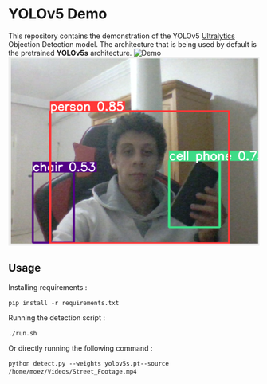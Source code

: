 # YOLOv5 Demo
This repository contains the demonstration of the YOLOv5 [Ultralytics](https://ultralytics.com/) Objection Detection model.
The architecture that is being used by default is the pretrained **YOLOv5s** architecture.
![Demo](YOLO.gif)
![Demo](demo.png)
## Usage
Installing requirements : 
```
pip install -r requirements.txt
```
Running the detection script :
```
./run.sh
```
Or directly running the following command :
```
python detect.py --weights yolov5s.pt--source /home/moez/Videos/Street_Footage.mp4
```
